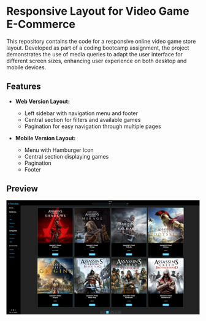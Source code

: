 # Responsive Layout for Video Game E-Commerce
This repository contains the code for a responsive online video game store layout. Developed as part of a coding bootcamp assignment, the project demonstrates the use of media queries to adapt the user interface for different screen sizes, enhancing user experience on both desktop and mobile devices.

## Features
- **Web Version Layout:**
  - Left sidebar with navigation menu and footer
  - Central section for filters and available games
  - Pagination for easy navigation through multiple pages

- **Mobile Version Layout:**
  - Menu with Hamburger Icon
  - Central section displaying games
  - Pagination 
  - Footer
 
## Preview

![Page preview](assets/img/preview_game.png)
